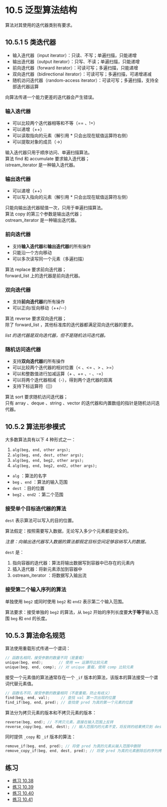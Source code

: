 # 10.5 泛型算法结构

算法对其使用的迭代器类别有要求。

## 10.5.1 5 类迭代器

* 输入迭代器（input iterator）：只读、不写；单遍扫描，只能递增
* 输出迭代器（output iterator）：只写、不读；单遍扫描，只能递增
* 前向迭代器（forward iterator）：可读可写；多遍扫描，只能递增
* 双向迭代器（bidirectional iterator）：可读可写；多遍扫描，可递增递减
* 随机访问迭代器（random-access iterator）：可读可写；多遍扫描，支持全部迭代器运算

向算法传递一个能力更差的迭代器会产生错误。

### 输入迭代器

* 可以比较两个迭代器相等和不等（== 、!=）
* 可以递增（++）
* 可以读取指向的元素（解引用 * 只会出现在赋值运算符右侧）
* 可以提取对象的成员（->）

输入迭代器只用于顺序访问、单遍扫描算法。  
算法 find 和 accumulate 要求输入迭代器；  
istream_iterator 是一种输入迭代器。

### 输出迭代器

* 可以递增（++）
* 可以写入指向的元素（解引用 * 只会出现在赋值运算符左侧）

只能向输出迭代器赋值一次，只用于单遍扫描算法。  
算法 copy 的第三个参数是输出迭代器；  
ostream_iterator 是一种输出迭代器。

### 前向迭代器

* 支持**输入迭代器**和**输出迭代器**的所有操作
* 只能沿一个方向移动
* 可以多次读写同一个元素（多遍扫描）

算法 replace 要求前向迭代器；  
forward_list 上的迭代器是前向迭代器。

### 双向迭代器

* 支持**前向迭代器**的所有操作
* 可以正向/反向移动（++/--）

算法 reverse 要求双向迭代器；  
除了 forward_list ，其他标准库的迭代器都满足双向迭代器的要求。

*list 的迭代器是双向迭代器，但不是随机访问迭代器。*

### 随机访问迭代器

* 支持**双向迭代器**的所有操作
* 可以比较两个迭代器的相对位置（< 、<= 、> 、>=）
* 可以和整数值进行加减运算（+ 、+= 、- 、-=）
* 可以将两个迭代器相减（-），得到两个迭代器的距离
* 支持下标运算符（[]）

算法 sort 要求随机访问迭代器；  
只有 array 、deque 、string 、vector 的迭代器和内置数组的指针是随机访问迭代器。

## 10.5.2 算法形参模式

大多数算法具有以下 4 种形式之一：

1. `alg(beg, end, other args);`
2. `alg(beg, end, dest, other args);`
3. `alg(beg, end, beg2, other args);`
4. `alg(beg, end, beg2, end2, other args);`

* `alg` ：算法的名字
* `beg` 、`end` ：算法的输入范围
* `dest` ：目的位置
* `beg2` 、`end2` ：第二个范围

### 接受单个目标迭代器的算法

`dest` 表示算法可以写入的目的位置。

算法假定：按照需要写入数据，无论写入多少个元素都是安全的。

*注意：向输出迭代器写入数据的算法都假定目标空间足够容纳写入的数据。*

`dest` 是：

1. 指向容器的迭代器：算法将输出数据写到容器中已存在的元素内
2. 插入迭代器：将新元素添加到容器中
3. ostream_iterator ：将数据写入输出流

### 接受第二个输入序列的算法

单独使用 `beg2` 或同时使用 `beg2` 和 `end2` 表示第二个输入范围。

算法要求：接受单独的 `beg2` 的算法，从 `beg2` 开始的序列长度要**大于等于**输入范围 `beg` 和 `end` 的长度。

## 10.5.3 算法命名规范

算法使用重载形式传递一个谓词：

```cpp
// 函数名相同，接受参数的数量不同（是重载）
unique(beg, end);       // 使用 == 运算符比较元素
unique(beg, end, comp); // 对 unique 重载，使用 comp 比较元素
```

接受一个元素值的算法通常存在一个 `_if` 版本的算法，该版本的算法接受一个谓词代替元素值。

```cpp
// 函数名不同，接受参数的数量相同（不是重载，防止有歧义）
find(beg, end, val);     // 查找 val 第一次出现的位置
find_if(beg, end, pred); // 查找使 pred 为真的第一个元素的位置
```

算法分为拷贝元素的版本和不拷贝元素的版本：

```cpp
reverse(beg, end); // 不拷贝元素，直接在输入范围上反转
reverse_copy(beg, end, dest); // 输入范围内的元素不变，将反转的结果拷贝到 dest
```

同时提供 `_copy` 和 `_if` 版本的算法：

```cpp
remove_if(beg, end, pred); // 将使 pred 为真的元素从输入范围中删除
remove_copy_if(beg, end, dest, pred); // 将使 pred 为真的元素删除后的序列拷贝到 dest 指向的位置
```

## 练习

* [练习 10.38](../src/quiz_10.38.md)
* [练习 10.39](../src/quiz_10.39.md)
* [练习 10.40](../src/quiz_10.40.md)
* [练习 10.41](../src/quiz_10.41.md)
